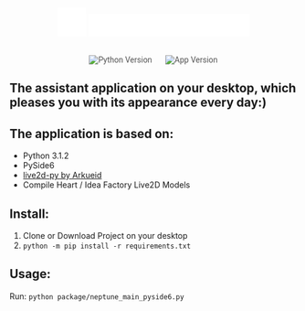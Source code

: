 <div align="center" style="padding-top: 10px">
    <img src="./docs/nep.svg" alt="koe" width="50px" height="50px">
    <img src="./docs/nep_logo.svg" alt="live2d-py" height="40px">
</div>
<p align="center" style="font-family: 'Roboto', sans-serif; font-size: 1em; color: #555;">
    <br>
    <img title="Python Version" src="https://img.shields.io/badge/python-3.10+-blue" alt="Python Version" style="margin: 0 10px;">
    <img title="App Version" src="https://img.shields.io/badge/release-0.1.1-purple" alt="App Version" style="margin: 0 10px;">
</p>

## The assistant application on your desktop, which pleases you with its appearance every day:)

## The application is based on:
* Python 3.1.2
* PySide6
* [live2d-py by Arkueid](https://github.com/Arkueid/live2d-py)
* Compile Heart / Idea Factory Live2D Models

## Install:
1. Clone or Download Project on your desktop
2. `python -m pip install -r requirements.txt`

## Usage:
Run:
`python package/neptune_main_pyside6.py`
